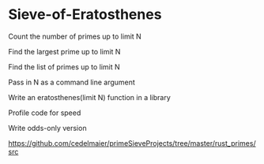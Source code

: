 # Sieve-of-Eratosthenes
Count the number of primes up to limit N

Find the largest prime up to limit N

Find the list of primes up to limit N

Pass in N as a command line argument

Write an eratosthenes(limit N) function in a library

Profile code for speed

Write odds-only version




https://github.com/cedelmaier/primeSieveProjects/tree/master/rust_primes/src
